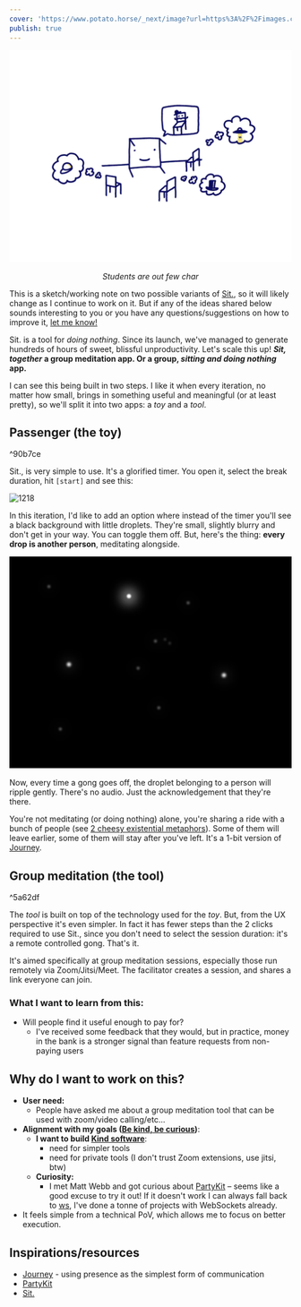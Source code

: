 ```yaml
---
cover: 'https://www.potato.horse/_next/image?url=https%3A%2F%2Fimages.ctfassets.net%2Fhyylafu4fjks%2F2zmDSMHaaupKmgVbsE5DEm%2F92f1650f3a800f38a44f9e515b0b21e6%2Fchairs_wide.webp&w=3840&q=75'
publish: true
---
```

![213](chairs-lecture-big.webp)
<center><em>Students are out few char</em></center>

This is a sketch/working note on two possible variants of [Sit.](https://sit.sonnet.io), so it will likely change as I continue to work on it. But if any of the ideas shared below sounds interesting to you or you have any questions/suggestions on how to improve it, [let me know!](mailto:hello@sonnet.io)  
  
Sit. is a tool for *doing nothing*. Since its launch, we've managed to generate hundreds of hours of sweet, blissful unproductivity. Let's scale this up! ***Sit, together* a group meditation app. Or a group, *sitting and doing nothing* app.** 

I can see this being built in two steps. I like it when every iteration, no matter how small, brings in something useful and meaningful (or at least pretty), so we'll split it into two apps: a *toy* and a *tool*.
## Passenger (the toy)

<span id="^90b7ce" class="link-marker">^90b7ce</span>

Sit., is very simple to use. It's a glorified timer. You open it, select the break duration, hit `[start]` and see this:

![1218](Pasted%20image%2020231009174017.png)

In this iteration, I'd like to add an option where instead of the timer you'll see a black background with little droplets. They're small, slightly blurry and don't get in your way. You can toggle them off. But, here's the thing: **every drop is another person**, meditating alongside.

![1543](sit-together-screenshot.webp)

Now, every time a gong goes off, the droplet belonging to a person will ripple gently. There's no audio. Just the acknowledgement that they're there.

You're not meditating (or doing nothing) alone, you're sharing a ride with a bunch of people (see [2 cheesy existential metaphors](<../2 cheesy existential metaphors>)). Some of them will leave earlier, some of them will stay after you've left. It's a 1-bit version of [Journey](<../Journey>).

## Group meditation (the tool)

<span id="^5a62df" class="link-marker">^5a62df</span>

The *tool* is built on top of the technology used for the *toy*. But, from the UX perspective it's even simpler. In fact it has fewer steps than the 2 clicks required to use Sit., since you don't need to select the session duration: it's a remote controlled gong. That's it.

It's aimed specifically at group meditation sessions, especially those run remotely via Zoom/Jitsi/Meet. The facilitator creates a session, and shares a link everyone can join.

### What I want to learn from this:

- Will people find it useful enough to pay for?
	- I've received some feedback that they would, but in practice, money in the bank is a stronger signal than feature requests from non-paying users

## Why do I want to work on this?

- **User need:**
	- People have asked me about a group meditation tool that can be used with zoom/video calling/etc...
- **Alignment with my goals ([Be kind, be curious](<../Be kind, be curious>))**:
	- **I want to build [Kind software](<../Kind software>)**:
		- need for simpler tools 
		- need for private tools (I don't trust Zoom extensions, use jitsi, btw)
	- **Curiosity:**
		- I met Matt Webb and got curious about [PartyKit](https://www.partykit.io) – seems like a good excuse to try it out! If it doesn't work I can always fall back to [ws](https://www.npmjs.com/package/ws), I've done a tonne of projects with WebSockets already.
- It feels simple from a technical PoV, which allows me to focus on better execution.

## Inspirations/resources

- [Journey](<../Journey>) - using presence as the simplest form of communication
- [PartyKit](https://www.partykit.io)
- [Sit.](https://sit.sonnet.io)
